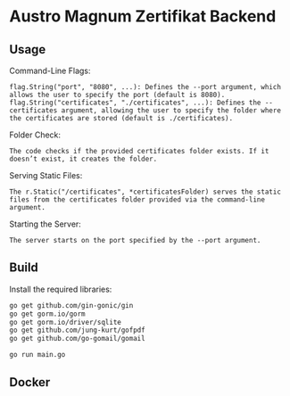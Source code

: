 # Austro Magnum Zertifikat Backend


## Usage

Command-Line Flags:

    flag.String("port", "8080", ...): Defines the --port argument, which allows the user to specify the port (default is 8080).
    flag.String("certificates", "./certificates", ...): Defines the --certificates argument, allowing the user to specify the folder where the certificates are stored (default is ./certificates).

Folder Check:

    The code checks if the provided certificates folder exists. If it doesn’t exist, it creates the folder.

Serving Static Files:

    The r.Static("/certificates", *certificatesFolder) serves the static files from the certificates folder provided via the command-line argument.

Starting the Server:

    The server starts on the port specified by the --port argument.

## Build 

Install the required libraries:

```bash
go get github.com/gin-gonic/gin
go get gorm.io/gorm
go get gorm.io/driver/sqlite
go get github.com/jung-kurt/gofpdf
go get github.com/go-gomail/gomail
```


```bash
go run main.go
```


## Docker


